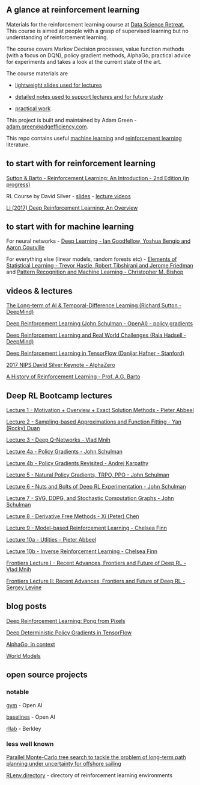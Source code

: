 ## A glance at reinforcement learning

Materials for the reinforcement learning course at [Data Science Retreat.](https://www.datascienceretreat.com/)  This course is aimed at people with a grasp of supervised learning but no understanding of reinforcement learning.

The course covers Markov Decision processes, value function methods (with a focus on DQN), policy gradient methods,
AlphaGo, practical advice for experiments and takes a look at the current state of the art.

The course materials are

- [lightweight slides used for lectures](https://github.com/ADGEfficiency/dsr_rl/blob/master/slides.pdf)

- [detailed notes used to support lectures and for future study](https://github.com/ADGEfficiency/dsr_rl/blob/master/notes/)

- [practical work](https://github.com/ADGEfficiency/dsr_rl/blob/master/practical/)

This project is built and maintained by Adam Green - [adam.green@adgefficiency.com](adam.green@aadgefficiency.com).

This repo contains useful [machine learning](https://github.com/ADGEfficiency/dsr_rl/tree/master/literature/general_machine_learning) and [reinforcement learning](https://github.com/ADGEfficiency/dsr_rl/tree/master/literature/reinforcement_learning) literature.

## to start with for reinforcement learning

[Sutton & Barto - Reinforcement Learning: An Introduction - 2nd Edition (in progress)](http://people.inf.elte.hu/lorincz/Files/RL_2006/SuttonBook.pdf)

RL Course by David Silver - [slides](https://github.com/ADGEfficiency/dsr_rl/tree/master/literature/silver_lectures) - [lecture videos](https://www.youtube.com/watch?v=2pWv7GOvuf0)

[Li (2017) Deep Reinforcement Learning: An Overview](https://arxiv.org/pdf/1701.07274.pdf)

## to start with for machine learning

For neural networks - [Deep Learning - Ian Goodfellow, Yoshua Bengio and Aaron Courville](https://www.deeplearningbook.org/)

For everything else (linear models, random forests etc) - [Elements of Statistical Learning - Trevor Hastie, Robert Tibshirani and Jerome Friedman](https://web.stanford.edu/~hastie/Papers/ESLII.pdf) and [Pattern Recognition and Machine Learning - Christopher M. Bishop](http://users.isr.ist.utl.pt/~wurmd/Livros/school/Bishop%20-%20Pattern%20Recognition%20And%20Machine%20Learning%20-%20Springer%20%202006.pdf)

## videos & lectures

[The Long-term of AI & Temporal-Difference Learning (Richard Sutton - DeepMind)](https://www.youtube.com/watch?v=EeMCEQa85tw)

[Deep Reinforcement Learning (John Schulman - OpenAI) -  policy gradients](https://www.youtube.com/watch?v=PtAIh9KSnjo)

[Deep Reinforcement Learning and Real World Challenges (Raia Hadsell - DeepMind)](https://www.youtube.com/watch?v=0e_uGa7ic74)

[Deep Reinforcement Learning in TensorFlow (Danijar Hafner - Stanford)](http://web.stanford.edu/class/cs20si/lectures/slides_14.pdf)

[2017 NIPS David Silver Keynote - AlphaZero](https://www.youtube.com/watch?v=A3ekFcZ3KNw)

[A History of Reinforcement Learning - Prof. A.G. Barto](https://www.youtube.com/watch?v=ul6B2oFPNDM)

## Deep RL Bootcamp lectures

[Lecture 1 - Motivation + Overview + Exact Solution Methods - Pieter Abbeel](https://www.youtube.com/watch?v=qaMdN6LS9rA)

[Lecture 2 - Sampling-based Approximations and Function Fitting - Yan (Rocky) Duan](https://www.youtube.com/watch?v=qO-HUo0LsO4)

[Lecture 3 - Deep Q-Networks - Vlad Mnih](https://www.youtube.com/watch?v=fevMOp5TDQs)

[Lecture 4a - Policy Gradients - John Schulman](https://www.youtube.com/watch?v=S_gwYj1Q-44)

[Lecture 4b - Policy Gradients Revisited - Andrej Karpathy](https://www.youtube.com/watch?v=tqrcjHuNdmQ)

[Lecture 5 - Natural Policy Gradients, TRPO, PPO - John
Schulman](https://www.youtube.com/watch?v=tqrcjHuNdm://www.youtube.com/watch?v=xvRrgxcpaHY)

[Lecture 6 - Nuts and Bolts of Deep RL Experimentation - John
Schulman](https://www.youtube.com/watch?v=8EcdaCk9KaQ)

[Lecture 7 - SVG, DDPG, and Stochastic Computation Graphs - John Schulman](https://www.youtube.com/watch?v=jmMsNQ2eug4)

[Lecture 8 - Derivative Free Methods - Xi (Peter) Chen](https://www.youtube.com/watch?v=SQtOI9jsrJ0)

[Lecture 9 - Model-based Reinforcement Learning - Chelsea Finn](https://www.youtube.com/watch?v=iC2a7M9voYU)

[Lecture 10a - Utlities - Pieter Abbeel](https://www.youtube.com/watch?v=yA6wXERug70)

[Lecture 10b - Inverse Reinforcement Learning - Chelsea Finn](https://www.youtube.com/watch?v=d9DlQSJQAoI)

[Frontiers Lecture I - Recent Advances, Frontiers and Future of Deep
RL - Vlad Mnih](https://www.youtube.com/watch?v=bsuvM1jO-4w&t=1s)

[Frontiers Lecture II: Recent Advances, Frontiers and Future of Deep RL - Sergey Levine](https://www.youtube.com/watch?v=lYU5nq0dAQQ)

## blog posts

[Deep Reinforcement Learning: Pong from Pixels](http://karpathy.github.io/2016/05/31/rl/)

[Deep Deterministic Policy Gradients in TensorFlow](http://pemami4911.github.io/blog/2016/08/21/ddpg-rl.html)

[AlphaGo, in context](https://medium.com/@karpathy/alphago-in-context-c47718cb95a5)

[World Models](https://worldmodels.github.io/)

## open source projects

### notable 

[gym](https://github.com/openai/gym/tree/master/gym) - Open AI

[baselines](https://github.com/openai/baselines) - Open AI

[rllab](https://github.com/rll/rllab) - Berkley

### less well known 

[Parallel Monte-Carlo tree search to tackle the problem of long-term path planning under uncertainty for offshore sailing](https://github.com/PBarde/IBoat-PMCTS)

[RLenv.directory](https://rlenv.directory/) - directory of reinforcement learning environments
